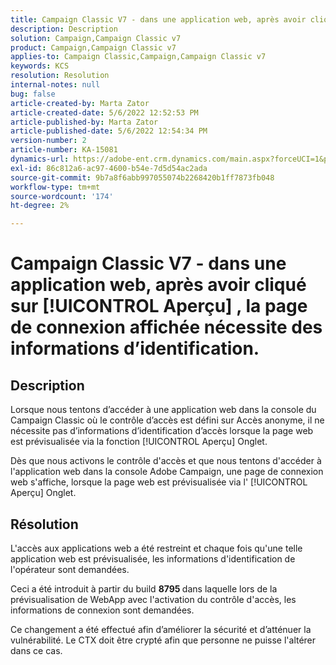 ```yaml
---
title: Campaign Classic V7 - dans une application web, après avoir cliqué sur [!UICONTROL Aperçu] , la page de connexion affichée nécessite des informations d’identification.
description: Description
solution: Campaign,Campaign Classic v7
product: Campaign,Campaign Classic v7
applies-to: Campaign Classic,Campaign,Campaign Classic v7
keywords: KCS
resolution: Resolution
internal-notes: null
bug: false
article-created-by: Marta Zator
article-created-date: 5/6/2022 12:52:53 PM
article-published-by: Marta Zator
article-published-date: 5/6/2022 12:54:34 PM
version-number: 2
article-number: KA-15081
dynamics-url: https://adobe-ent.crm.dynamics.com/main.aspx?forceUCI=1&pagetype=entityrecord&etn=knowledgearticle&id=aab90d70-3bcd-ec11-a7b5-6045bd00dbbc
exl-id: 86c812a6-ac97-4600-b54e-7d5d54ac2ada
source-git-commit: 9b7a8f6abb997055074b2268420b1ff7873fb048
workflow-type: tm+mt
source-wordcount: '174'
ht-degree: 2%

---
```


# Campaign Classic V7 - dans une application web, après avoir cliqué sur [!UICONTROL Aperçu] , la page de connexion affichée nécessite des informations d’identification.

## Description


Lorsque nous tentons d’accéder à une application web dans la console du Campaign Classic où le contrôle d’accès est défini sur Accès anonyme, il ne nécessite pas d’informations d’identification d’accès lorsque la page web est prévisualisée via la fonction [!UICONTROL Aperçu] Onglet.

Dès que nous activons le contrôle d&#39;accès et que nous tentons d&#39;accéder à l&#39;application web dans la console Adobe Campaign, une page de connexion web s&#39;affiche, lorsque la page web est prévisualisée via l&#39; [!UICONTROL Aperçu] Onglet.


## Résolution


L&#39;accès aux applications web a été restreint et chaque fois qu&#39;une telle application web est prévisualisée, les informations d&#39;identification de l&#39;opérateur sont demandées.

Ceci a été introduit à partir du build <b>8795 </b>dans laquelle lors de la prévisualisation de WebApp avec l&#39;activation du contrôle d&#39;accès, les informations de connexion sont demandées.

Ce changement a été effectué afin d’améliorer la sécurité et d’atténuer la vulnérabilité. Le CTX doit être crypté afin que personne ne puisse l&#39;altérer dans ce cas.

